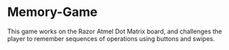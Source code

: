 # Memory-Game
This game works on the Razor Atmel Dot Matrix board, and challenges the player to remember sequences of operations using buttons and swipes.
